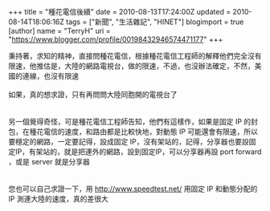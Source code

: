 +++
title = "種花電信後續"
date = 2010-08-13T17:24:00Z
updated = 2010-08-14T18:06:16Z
tags = ["新聞", "生活雜記", "HINET"]
blogimport = true 
[author]
	name = "TerryH"
	uri = "https://www.blogger.com/profile/00198432946574471177"
+++

秉持著，求知的精神，直接問種花電信，根據種花電信工程師的解釋他們完全沒有限速，他推估是，大陸的網路電視台，做的限速，不過，也沒辦法確定，不然，美國的連線，也沒有限速<br /><br />如果，真的想求證，只有再問問大陸同胞開的電視台了<br /><br /><br />另一個覺得奇怪，可是種花電信工程師告知，他們有這樣作，如果是固定 IP 的封包，在種花電信的速度，和路由都是比較快地，對動態 IP 可能還會有限速，所以要穩定的網路，一定要記得，設成固定 IP，沒有架站的，記得，分享器也要設固定IP，有架站的，就是把連外的網路，設到固定IP，可以分享器再設 port forward ，或是 server 就是分享器<br /><br /><br />您也可以自己求證一下，用 <a href="http://www.speedtest.net/">http://www.speedtest.net/</a> 用固定 IP 和動態分配的 IP  測連大陸的速度，真的差很大
